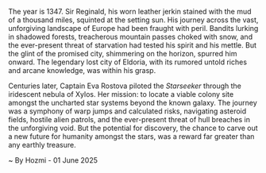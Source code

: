 
The year is 1347.  Sir Reginald, his worn leather jerkin stained with the mud of a thousand miles, squinted at the setting sun.  His journey across the vast, unforgiving landscape of Europe had been fraught with peril. Bandits lurking in shadowed forests, treacherous mountain passes choked with snow, and the ever-present threat of starvation had tested his spirit and his mettle.  But the glint of the promised city, shimmering on the horizon, spurred him onward.  The legendary lost city of Eldoria, with its rumored untold riches and arcane knowledge, was within his grasp.


Centuries later, Captain Eva Rostova piloted the *Starseeker* through the iridescent nebula of Xylos.  Her mission: to locate a viable colony site amongst the uncharted star systems beyond the known galaxy.  The journey was a symphony of warp jumps and calculated risks, navigating asteroid fields, hostile alien patrols, and the ever-present threat of hull breaches in the unforgiving void.  But the potential for discovery, the chance to carve out a new future for humanity amongst the stars, was a reward far greater than any earthly treasure.

~ By Hozmi - 01 June 2025

